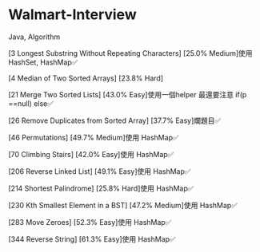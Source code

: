 # Walmart-Interview
Java, Algorithm

[3 Longest Substring Without Repeating Characters] [25.0%	Medium]使用 HashSet, HashMap✅

[4 Median of Two Sorted Arrays] [23.8% Hard]

[21 Merge Two Sorted Lists] [43.0% Easy]使用一個helper 最還要注意 if(p ==null) else✅

[26 Remove Duplicates from Sorted Array] [37.7%	Easy]爛題目✅

[46 Permutations] [49.7% Medium]使用 HashMap✅

[70 Climbing Stairs] [42.0%	Easy]使用 HashMap✅

[206 Reverse Linked List] [49.1% Easy]使用 HashMap✅

[214 Shortest Palindrome] [25.8% Hard]使用 HashMap✅

[230 Kth Smallest Element in a BST] [47.2% Medium]使用 HashMap✅

[283 Move Zeroes] [52.3% Easy]使用 HashMap✅

[344 Reverse String] [61.3%	Easy]使用 HashMap✅

